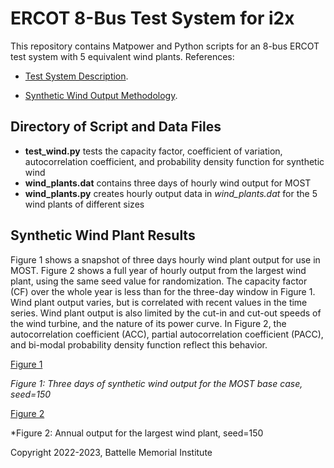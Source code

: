 # ERCOT 8-Bus Test System for i2x 

This repository contains Matpower and Python scripts for an
8-bus ERCOT test system with 5 equivalent wind plants.  References: 
 
- [Test System Description](https://doi.org/10.1016/j.apenergy.2020.115182).

- [Synthetic Wind Output Methodology](https://doi.org/10.1109/TPWRS.2009.2033277).

## Directory of Script and Data Files

- **test\_wind.py** tests the capacity factor, coefficient of variation, autocorrelation coefficient, and probability density function for synthetic wind
- **wind\_plants.dat** contains three days of hourly wind output for MOST
- **wind\_plants.py** creates hourly output data in *wind\_plants.dat* for the 5 wind plants of different sizes

## Synthetic Wind Plant Results

Figure 1 shows a snapshot of three days hourly wind plant output for use 
in MOST.  Figure 2 shows a full year of hourly output from the largest 
wind plant, using the same seed value for randomization.  The capacity 
factor (CF) over the whole year is less than for the three-day window in 
Figure 1.  Wind plant output varies, but is correlated with recent values 
in the time series.  Wind plant output is also limited by the cut-in and 
cut-out speeds of the wind turbine, and the nature of its power curve.  In 
Figure 2, the autocorrelation coefficient (ACC), partial autocorrelation 
coefficient (PACC), and bi-modal probability density function reflect this 
behavior.  

[Figure 1](wind_plants.png)

*Figure 1: Three days of synthetic wind output for the MOST base case, seed=150*

[Figure 2](test_wind.png)

*Figure 2: Annual output for the largest wind plant, seed=150

Copyright 2022-2023, Battelle Memorial Institute

